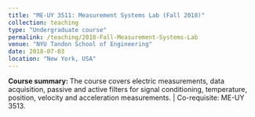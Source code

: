 ```yaml
---
title: "ME-UY 3511: Measurement Systems Lab (Fall 2018)"
collection: teaching
type: "Undergraduate course"
permalink: /teaching/2018-Fall-Measurement-Systems-Lab
venue: "NYU Tandon School of Engineering"
date: 2018-07-03
location: "New York, USA"
---
```


<b>Course summary: </b>The course covers electric measurements, data acquisition, passive and active filters for signal conditioning, temperature, position, velocity and acceleration measurements. | Co-requisite: ME-UY 3513.

<!-- Heading 1
======

Heading 2
======

Heading 3
====== -->